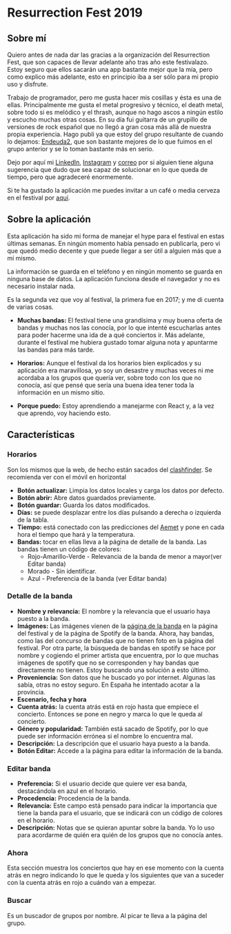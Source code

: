 # Resurrection Fest 2019

## Sobre mí

Quiero antes de nada dar las gracias a la organización del Resurrection Fest, que son capaces de llevar adelante año tras año este festivalazo. Estoy seguro que ellos sacarán una app bastante mejor que la mía, pero como explico más adelante, esto en principio iba a ser sólo para mi propio uso y disfrute.

Trabajo de programador, pero me gusta hacer mis cosillas y ésta es una de ellas. Principalmente me gusta el metal progresivo y técnico, el death metal, sobre todo si es melódico y el thrash, aunque no hago ascos a ningún estilo y escucho muchas otras cosas. En su día fui guitarra de un grupillo de versiones de rock español que no llegó a gran cosa más allá de nuestra propia experiencia. Hago publi ya que estoy del grupo resultante de cuando lo dejamos: [Endeuda2](https://open.spotify.com/artist/5L2PWYFVBWAq2MCKpc7Qtq?si=h7Dh7PPhSAylbbi2Ec_SXg), que son bastante mejores de lo que fuimos en el grupo anterior y se lo toman bastante más en serio.

Dejo por aquí mi [LinkedIn](https://www.linkedin.com/in/miguel-izquierdo-hidalgo-04950679/), [Instagram](https://www.instagram.com/michael_left90/) y [correo](mailto:miguel.izquierdo.hidalgo@gmail.com) por si alguien tiene alguna sugerencia que dudo que sea capaz de solucionar en lo que queda de tiempo, pero que agradeceré enormemente.

Si te ha gustado la aplicación me puedes invitar a un café o media cerveza en el festival por [aquí](https://ko-fi.com/leftidos).

## Sobre la aplicación

Esta aplicación ha sido mi forma de manejar el hype para el festival en estas últimas semanas. En ningún momento había pensado en publicarla, pero vi que quedó medio decente y que puede llegar a ser útil a alguien más que a mí mismo.

La información se guarda en el teléfono y en ningún momento se guarda en ninguna base de datos. La aplicación funciona desde el navegador y no es necesario instalar nada.

Es la segunda vez que voy al festival, la primera fue en 2017; y me di cuenta de varias cosas. 

- **Muchas bandas:** El festival tiene una grandísima y muy buena oferta de bandas y muchas nos las conocía, por lo que intenté escucharlas antes para poder hacerme una ida de a qué conciertos ir. Más adelante, durante el festival me hubiera gustado tomar alguna nota y apuntarme las bandas para más tarde.

- **Horarios:** Aunque el festival da los horarios bien explicados y su aplicación era maravillosa, yo soy un desastre y muchas veces ni me acordaba a los grupos que quería ver, sobre todo con los que no conocía, así que pensé que sería una buena idea tener toda la información en un mismo sitio.

- **Porque puedo:** Estoy aprendiendo a manejarme con React y, a la vez que aprendo, voy haciendo esto.

## Características

### Horarios
Son los mismos que la web, de hecho están sacados del [clashfinder](https://clashfinder.com/s/resurrectionfesteg2019/). Se recomienda ver con el móvil en horizontal

- **Botón actualizar:** Limpia los datos locales y carga los datos por defecto.
- **Botón abrir:** Abre datos guardados previamente.
- **Botón guardar:** Guarda los datos modificados.
- **Días:** se puede desplazar entre los días pulsando a derecha o izquierda de la tabla.
- **Tiempo:** está conectado con las predicciones del [Aemet](http://www.aemet.es/es/eltiempo/prediccion/municipios/horas/viveiro-id27066) y pone en cada hora el tiempo que hará y la temperatura.
- **Bandas:** tocar en ellas lleva a la página de detalle de la banda. Las bandas tienen un código de colores:
    * Rojo-Amarillo-Verde - Relevancia de la banda de menor a mayor(ver Editar banda)
    * Morado - Sin identificar.
    * Azul - Preferencia de la banda (ver Editar banda) 

### Detalle de la banda

- **Nombre y relevancia:** El nombre y la relevancia que el usuario haya puesto a la banda.
- **Imágenes:** Las imágenes vienen de la [página de la banda](http://www.resurrectionfest.es/bands/) en la página del festival y de la página de Spotify de la banda. Ahora, hay bandas, como las del concurso de bandas que no tienen foto en la página del festival. Por otra parte, la búsqueda de bandas en spotify se hace por nombre y cogiendo el primer artista que encuentra, por lo que muchas imágenes de spotify que no se corresponden y hay bandas que directamente no tienen. Estoy buscando una solución a esto último.
- **Proveniencia:** Son datos que he buscado yo por internet. Algunas las sabía, otras no estoy seguro. En España he intentado acotar a la provincia.
- **Escenario, fecha y hora**
- **Cuenta atrás:** la cuenta atrás está en rojo hasta que empiece el concierto. Entonces se pone en negro y marca lo que le queda al concierto.
- **Género y popularidad:** También está sacado de Spotify, por lo que puede ser información errónea si el nombre lo encuentra mal.
- **Descripción:** La descripción que el usuario haya puesto a la banda.
- **Botón Editar:** Accede a la página para editar la información de la banda.

### Editar banda

- **Preferencia:** Si el usuario decide que quiere ver esa banda, destacándola en azul en el horario.
- **Procedencia:** Procedencia de la banda.
- **Relevancia:** Este campo está pensado para indicar la importancia que tiene la banda para el usuario, que se indicará con un código de colores en el horario.
- **Descripción:** Notas que se quieran apuntar sobre la banda. Yo lo uso para acordarme de quién era quién de los grupos que no conocía antes.

### Ahora

Esta sección muestra los conciertos que hay en ese momento con la cuenta atrás en negro indicando lo que le queda y los siguientes que van a suceder con la cuenta atrás en rojo a cuándo van a empezar.

### Buscar
Es un buscador de grupos por nombre. Al picar te lleva a la página del grupo.

